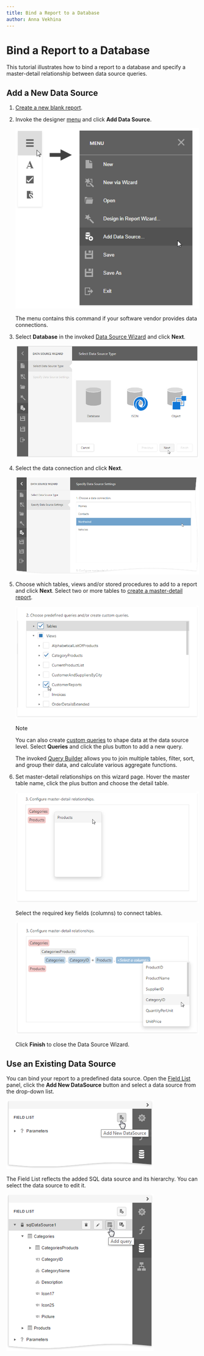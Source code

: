 ```yaml
---
title: Bind a Report to a Database
author: Anna Vekhina
---
```

# Bind a Report to a Database

This tutorial illustrates how to bind a report to a database and specify a master-detail relationship between data source queries.

## Add a New Data Source

1. [Create a new blank report](../../report-designer/add-new-reports.md).
1. Invoke the designer [menu](../report-designer-tools/menu.md) and click **Add Data Source**.

   ![](../../../images/eurd-web-data-source-menu.png) 

   The menu contains this command if your software vendor provides data connections.

1. Select **Database** in the invoked [Data Source Wizard](../report-designer-tools/data-source-wizard.md) and click **Next**.

    ![](../../../images/eurd-web-data-source-wizard-select-db.png)

1. Select the data connection and click **Next**.

    ![](../../../images/eurd-web-data-source-wizard-choose-a-data-connection.png)

1. Choose which tables, views and/or stored procedures to add to a report and click **Next**. Select two or more tables to [create a master-detail report](../create-reports/master-detail-report-with-detail-report-bands.md).

    ![](../../../images/eurd-web-data-source-wizard-create-a-query-automatically.png)
    
    > [!NOTE]
    > You can also create [custom queries](../report-designer-tools/data-source-wizard\specify-data-source-settings-database.md) to shape data at the data source level. Select **Queries** and click the plus button to add a new query.
    > 
    > The invoked [Query Builder](../report-designer-tools/query-builder.md) allows you to join multiple tables, filter, sort, and group their data, and calculate various aggregate functions.
      

1. Set master-detail relationships on this wizard page. Hover the master table name, click the plus button and choose the detail table. 

    ![](../../../images/eurd-web-binding-data-source-wizard-master-detail-relations.png)

    Select the required key fields (columns) to connect tables. 

    ![](../../../images/eurd-web-binding-data-source-wizard-master-detail-key-fields.png)

    Click **Finish** to close the Data Source Wizard.


## Use an Existing Data Source

You can bind your report to a predefined data source. Open the [Field List](../report-designer-tools/ui-panels/field-list.md) panel, click the **Add New DataSource** button and select a data source from the drop-down list.

![](../../../images/eurd-web-binding-field-list-add-data-source.png)

The Field List reflects the added SQL data source and its hierarchy. You can select the data source to edit it.

![](../../../images/eurd-web-binding-field-list-hierarchy.png)
